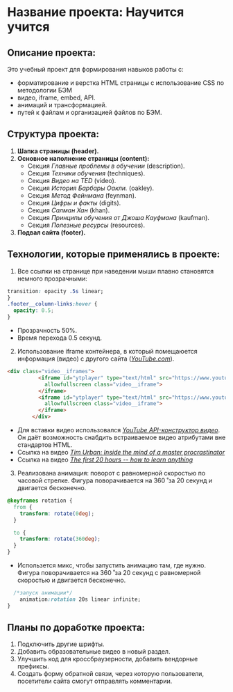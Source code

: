# Название проекта: Научится учится
## Описание проекта:
Это учебный проект для формирования навыков работы с:
* форматирование и верстка HTML страницы с использование CSS по методологии БЭМ
* видео, iframe, embed, API.
* анимаций и трансформацией.
* путей к файлам и организацией файлов по БЭМ.
## Структура проекта:
1. **Шапка страницы (header).**
2. **Основное наполнение страницы (content):**
   * Секция *Главные проблемы в обучении* (description).
   * Секция *Техники обучения* (techniques).
   * Секция *Видео нa TED* (video).
   * Секция *История Барбары Оакли.* (oakley).
   * Секция *Метод Фейнмана* (feynman).
   * Секция *Цифры и факты* (digits).
   * Секция *Салман Хан* (khan).
   * Секция *Принципы обучения от Джоша Кауфмана* (kaufman).
   * Секция *Полезные ресурсы* (resources).
3. **Подвал сайта (footer).**
## Технологии, которые применялись в проекте:
1. Все ссылки на странице при наведении мыши плавно становятся немного прозрачными:
```css
transition: opacity .5s linear;
}
.footer__column-links:hover {
  opacity: 0.5;
}
```
   * Прозрачность 50%.
   * Время перехода 0.5 секунд.

2. Использование iframe контейнера, в который помещаюется информация (видео) с другого сайта ([*YouTube.com*](https://www.youtube.com "YouTube сайт-видеохостинг")).

``` HTML
<div class="video__iframes">
          <iframe id="ytplayer" type="text/html" src="https://www.youtube.com/embed/arj7oStGLkU" frameborder="0"
            allowfullscreen class="video__iframe">
          </iframe>
          <iframe id="ytplayer" type="text/html" src="https://www.youtube.com/embed/5MgBikgcWnY" frameborder="0"
            allowfullscreen class="video__iframe">
          </iframe>
        </div>
```

  * Для вставки видео использовался [*YouTube API-конструктор видео*](https://developers.google.com/youtube/iframe_api_reference?hl=ru "API YouTube"). Он даёт возможность снабдить встраиваемое видео атрибутами вне стандартов HTML.
  * Ссылка на видео [ _Tim Urban: Inside the mind of a master procrastinator_](https://www.youtube.com/watch?v=arj7oStGLkU)
  * Ссылка на видео [ _The first 20 hours -- how to learn anything_](https://www.youtube.com/watch?v=5MgBikgcWnY)

3. Реализована анимация: поворот с равномерной скоростью по часовой стрелке. Фигура поворачивается на 360 ̊  за 20 секунд и двигается бесконечно.

``` css
@keyframes rotation {
  from {
    transform: rotate(0deg);
  }

  to {
    transform: rotate(360deg);
  }
}
```
  * Использeтся микс, чтобы запустить анимацию там, где нужно.<br>Фигура поворачивается на 360 ̊  за 20 секунд с равномерной скоростью и двигается бесконечно.
``` css
  /*запуск анимации*/
    animation:rotation 20s linear infinite;
}
```
## Планы по доработке проекта:
1. Подключить другие шрифты.
2. Добавить образовательные видео в новый раздел.
3. Улучшить код для кроссбраузерности, добавить вендорные префиксы.
4. Создать форму обратной связи, через которую пользователи, посетители сайта смогут отправлять комментарии.
